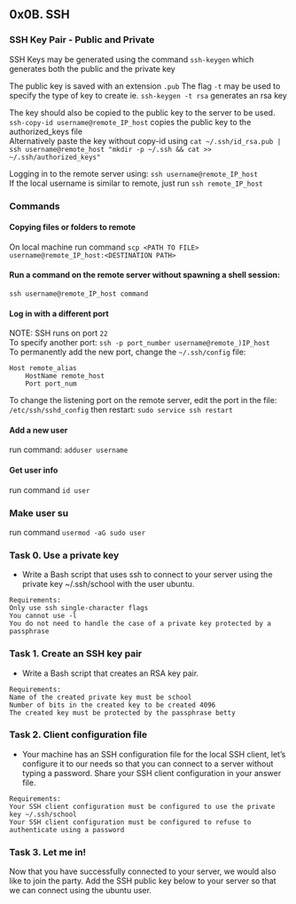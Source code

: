## 0x0B. SSH

### SSH Key Pair - Public and Private
SSH Keys may be generated using the command ```ssh-keygen``` which generates both the public and the private key  
  
The public key is saved with an extension ```.pub``` 
The flag ```-t``` may be used to specify the type of key to create ie. ```ssh-keygen -t rsa``` generates an rsa key  
  
The key should also be copied to the public key to the server to be used.
```ssh-copy-id username@remote_IP_host``` copies the public key to the authorized_keys file  
Alternatively paste the key without copy-id using ```cat ~/.ssh/id_rsa.pub | ssh username@remote_host "mkdir -p ~/.ssh && cat >> ~/.ssh/authorized_keys"```  
  
Logging in to the remote server using: ```ssh username@remote_IP_host```  
If the local username is similar to remote, just run ```ssh remote_IP_host```

### Commands
#### Copying files or folders to remote
On local machine run command ```scp <PATH TO FILE> username@remote_IP_host:<DESTINATION PATH>```  
  
#### Run a command on the remote server without spawning a shell session:
```ssh username@remote_IP_host command```  
  
#### Log in with a different port
NOTE: SSH runs on port ```22```  
To specify another port: ```ssh -p port_number username@remote_)IP_host```  
To permanently add the new port, change the ```~/.ssh/config``` file:  
```
Host remote_alias
    HostName remote_host
    Port port_num
```
To change the listening port on the remote server, edit the port in the file: ```/etc/ssh/sshd_config``` then restart: ```sudo service ssh restart```  
  
#### Add a new user
run command: ```adduser username```
  
#### Get user info
run command ```id user```
  
### Make user su
run command ```usermod -aG sudo user```

### Task 0. Use a private key
- Write a Bash script that uses ssh to connect to your server using the private key ~/.ssh/school with the user ubuntu.
```
Requirements:
Only use ssh single-character flags
You cannot use -l
You do not need to handle the case of a private key protected by a passphrase
```
### Task 1. Create an SSH key pair
- Write a Bash script that creates an RSA key pair.
```
Requirements:
Name of the created private key must be school
Number of bits in the created key to be created 4096
The created key must be protected by the passphrase betty
```

### Task 2. Client configuration file
- Your machine has an SSH configuration file for the local SSH client, let’s configure it to our needs so that you can connect to a server without typing a password. Share your SSH client configuration in your answer file.
```
Requirements:
Your SSH client configuration must be configured to use the private key ~/.ssh/school
Your SSH client configuration must be configured to refuse to authenticate using a password
```

### Task 3. Let me in!
Now that you have successfully connected to your server, we would also like to join the party.
Add the SSH public key below to your server so that we can connect using the ubuntu user.
